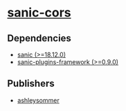 # [sanic-cors](https://pypi.org/project/sanic-cors)

## Dependencies
- [sanic (>=18.12.0)](packages/s/sanic.md)
- [sanic-plugins-framework (>=0.9.0)](packages/s/sanic-plugins-framework.md)



## Publishers
- [ashleysommer](https://pypi.org/user/ashleysommer)

